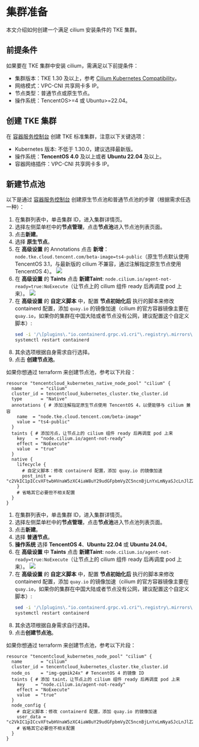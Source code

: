 # 集群准备

本文介绍如何创建一个满足 cilium 安装条件的 TKE 集群。

## 前提条件

如果要在 TKE 集群中安装 cilium，需满足以下前提条件：
- 集群版本：TKE 1.30 及以上，参考 [Cilium Kubernetes Compatibility](https://docs.cilium.io/en/stable/network/kubernetes/compatibility/)。
- 网络模式：VPC-CNI 共享网卡多 IP。
- 节点类型：普通节点或原生节点。
- 操作系统：TencentOS>=4 或 Ubuntu>=22.04。

## 创建 TKE 集群

在 [容器服务控制台](https://console.cloud.tencent.com/tke2/cluster) 创建 TKE 标准集群，注意以下关键选项：
- Kubernetes 版本: 不低于 1.30.0，建议选择最新版。
- 操作系统：**TencentOS 4.0** 及以上或者 **Ubuntu 22.04** 及以上。
- 容器网络插件：VPC-CNI 共享网卡多 IP。

## 新建节点池

以下是通过 [容器服务控制台](https://console.cloud.tencent.com/tke2/cluster) 创建原生节点池和普通节点池的步骤（根据需求任选一种）：

<Tabs>
  <TabItem value="1" label="新建原生节点池">

  1. 在集群列表中，单击集群 ID，进入集群详情页。
  2. 选择左侧菜单栏中的**节点管理**，点击**节点池**进入节点池列表页面。
  3. 点击**新建**。
  4. 选择 **原生节点**。
  5. 在 **高级设置** 的 Annotations 点击 **新增**：`node.tke.cloud.tencent.com/beta-image=ts4-public`（原生节点默认使用 TencentOS 3.1，与最新版的 cilium 不兼容，通过注解指定原生节点使用 TencentOS 4）。
      ![](https://image-host-1251893006.cos.ap-chengdu.myqcloud.com/2025%2F09%2F25%2F20250925162022.png)
  6. 在 **高级设置** 的 **Taints** 点击 **新建Taint**: `node.cilium.io/agent-not-ready=true:NoExecute`（让节点上的 cilium 组件 ready 后再调度 pod 上来）。
      ![](https://image-host-1251893006.cos.ap-chengdu.myqcloud.com/2025%2F09%2F25%2F20250925155023.png)
  7. 在 **高级设置** 的 **自定义脚本** 中，配置 **节点初始化后** 执行的脚本来修改 containerd 配置，添加 `quay.io` 的镜像加速（cilium 的官方容器镜像主要在 `quay.io`，如果你的集群在中国大陆或者节点没有公网，建议配置这个自定义脚本）:
      ```bash
      sed -i '/\[plugins\."io.containerd.grpc.v1.cri"\.registry\.mirrors\]/ a\\ \ \ \ \ \ \ \ [plugins."io.containerd.grpc.v1.cri".registry.mirrors."quay.io"]\n\ \ \ \ \ \ \ \ \ \ endpoint = ["https://quay.tencentcloudcr.com"]' /etc/containerd/config.toml
      systemctl restart containerd
      ```
  8. 其余选项根据自身需求自行选择。
  9. 点击 **创建节点池**。

  如果你想通过 terraform 来创建节点池，参考以下片段：
  ```hcl
  resource "tencentcloud_kubernetes_native_node_pool" "cilium" {
    name       = "cilium"
    cluster_id = tencentcloud_kubernetes_cluster.tke_cluster.id
    type       = "Native"
    annotations { # 添加注解指定原生节点使用 TencentOS 4，以便能够与 cilium 兼容
      name  = "node.tke.cloud.tencent.com/beta-image"
      value = "ts4-public"
    }
    taints { # 添加污点，让节点上的 cilium 组件 ready 后再调度 pod 上来
      key    = "node.cilium.io/agent-not-ready"
      effect = "NoExecute"
      value  = "true"
    }
    native {
      lifecycle {
        # 自定义脚本：修改 containerd 配置，添加 quay.io 的镜像加速
        post_init = "c2VkIC1pICcvXFtwbHVnaW5zXC4iaW8uY29udGFpbmVyZC5ncnBjLnYxLmNyaSJcLnJlZ2lzdHJ5XC5taXJyb3JzXF0vIGFcXCBcIFwgXCBcIFwgXCBcIFtwbHVnaW5zLiJpby5jb250YWluZXJkLmdycGMudjEuY3JpIi5yZWdpc3RyeS5taXJyb3JzLiJxdWF5LmlvIl1cblwgXCBcIFwgXCBcIFwgXCBcIFwgZW5kcG9pbnQgPSBbImh0dHBzOi8vcXVheS50ZW5jZW50Y2xvdWRjci5jb20iXScgL2V0Yy9jb250YWluZXJkL2NvbmZpZy50b21sCnN5c3RlbWN0bCByZXN0YXJ0IGNvbnRhaW5lcmQK"
      }
      # 省略其它必要但不相关配置
    }
  }
  ```

  </TabItem>
  <TabItem value="2" label="新建普通节点池">

  1. 在集群列表中，单击集群 ID，进入集群详情页。
  2. 选择左侧菜单栏中的**节点管理**，点击**节点池**进入节点池列表页面。
  3. 点击**新建**。
  4. 选择 **普通节点**。
  5. **操作系统** 选择 **TencentOS 4**、**Ubuntu 22.04** 或 **Ubuntu 24.04**。
  6. 在 **高级设置** 中 **Taints** 点击 **新建Taint**: `node.cilium.io/agent-not-ready=true:NoExecute`（让节点上的 cilium 组件 ready 后再调度 pod 上来）。
      ![](https://image-host-1251893006.cos.ap-chengdu.myqcloud.com/2025%2F09%2F25%2F20250925155023.png)
  7. 在 **高级设置** 的 **自定义脚本** 中，配置 **节点初始化后** 执行的脚本来修改 containerd 配置，添加 `quay.io` 的镜像加速（cilium 的官方容器镜像主要在 `quay.io`，如果你的集群在中国大陆或者节点没有公网，建议配置这个自定义脚本）:
      ```bash
      sed -i '/\[plugins\."io.containerd.grpc.v1.cri"\.registry\.mirrors\]/ a\\ \ \ \ \ \ \ \ [plugins."io.containerd.grpc.v1.cri".registry.mirrors."quay.io"]\n\ \ \ \ \ \ \ \ \ \ endpoint = ["https://quay.tencentcloudcr.com"]' /etc/containerd/config.toml
      systemctl restart containerd
      ```
  8. 其余选项根据自身需求自行选择。
  9. 点击**创建节点池**。

  如果你想通过 terraform 来创建节点池，参考以下片段：
  ```hcl
  resource "tencentcloud_kubernetes_node_pool" "cilium" {
    name       = "cilium"
    cluster_id = tencentcloud_kubernetes_cluster.tke_cluster.id
    node_os    = "img-gqmik24x" # TencentOS 4 的镜像 ID
    taints { # 添加 taint，让节点上的 cilium 组件 ready 后再调度 pod 上来
      key    = "node.cilium.io/agent-not-ready"
      effect = "NoExecute"
      value  = "true"
    }
    node_config {
      # 自定义脚本：修改 containerd 配置，添加 quay.io 的镜像加速
      user_data = "c2VkIC1pICcvXFtwbHVnaW5zXC4iaW8uY29udGFpbmVyZC5ncnBjLnYxLmNyaSJcLnJlZ2lzdHJ5XC5taXJyb3JzXF0vIGFcXCBcIFwgXCBcIFwgXCBcIFtwbHVnaW5zLiJpby5jb250YWluZXJkLmdycGMudjEuY3JpIi5yZWdpc3RyeS5taXJyb3JzLiJxdWF5LmlvIl1cblwgXCBcIFwgXCBcIFwgXCBcIFwgZW5kcG9pbnQgPSBbImh0dHBzOi8vcXVheS50ZW5jZW50Y2xvdWRjci5jb20iXScgL2V0Yy9jb250YWluZXJkL2NvbmZpZy50b21sCnN5c3RlbWN0bCByZXN0YXJ0IGNvbnRhaW5lcmQK"
      # 省略其它必要但不相关配置
    }
  }
  ```

  </TabItem>
</Tabs>

